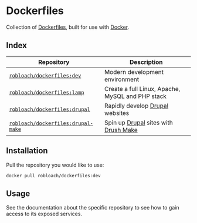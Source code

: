 # Dockerfiles

Collection of [Dockerfiles](http://docs.docker.com/reference/builder/), built for use with [Docker](http://docker.io).

## Index

Repository                                       | Description
-------------------------------------------------|------------
[`robloach/dockerfiles:dev`](dev)                | Modern development environment
[`robloach/dockerfiles:lamp`](lamp)              | Create a full Linux, Apache, MySQL and PHP stack
[`robloach/dockerfiles:drupal`](drupal)          | Rapidly develop [Drupal](http://docpad.org) websites
[`robloach/dockerfiles:drupal-make`](drupal-make)| Spin up [Drupal](http://docpad.org) sites with [Drush Make](https://github.com/drush-ops/drush/blob/master/docs/make.txt)


## Installation

Pull the repository you would like to use:

    docker pull robloach/dockerfiles:dev


## Usage

See the documentation about the specific repository to see how to gain access to
its exposed services.
